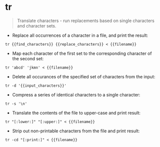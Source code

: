 # tr

> Translate characters - run replacements based on single characters and character sets.

- Replace all occurrences of a character in a file, and print the result:

`tr {{find_characters}} {{replace_characters}} < {{filename}}`

- Map each character of the first set to the corresponding character of the second set:

`tr 'abcd' 'jkmn' < {{filename}}`

- Delete all occurances of the specified set of characters from the input:

`tr -d '{{input_characters}}'`

- Compress a series of identical characters to a single character:

`tr -s '\n'`

- Translate the contents of the file to upper-case and print result:

`tr "[:lower:]" "[:upper:]" < {{filename}}`

- Strip out non-printable characters from the file and print result:

`tr -cd "[:print:]" < {{filename}}`
